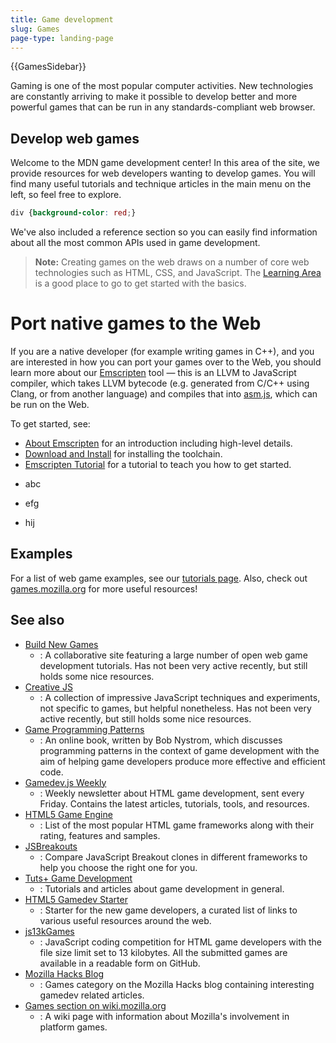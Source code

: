 ```yaml
---
title: Game development
slug: Games
page-type: landing-page
---
```


{{GamesSidebar}}

Gaming is one of the most popular computer activities. New technologies are constantly arriving to make it possible to develop better and more powerful games that can be run in any standards-compliant web browser.

## Develop web games 

Welcome to the MDN game development center! In this area of the site, we provide resources for web developers wanting to develop games. You will find many useful tutorials and technique articles in the main menu on the left, so feel free to explore.

```css
div {background-color: red;}
```

We've also included a reference section so you can easily find information about all the most common APIs used in game development.

> **Note:** Creating games on the web draws on a number of core web technologies such as HTML, CSS, and JavaScript. The [Learning Area](/en-US/docs/Learn) is a good place to go to get started with the basics.

# Port native games to the Web

If you are a native developer (for example writing games in C++), and you are interested in how you can port your games over to the Web, you should learn more about our [Emscripten](https://emscripten.org/index.html) tool — this is an LLVM to JavaScript compiler, which takes LLVM bytecode (e.g. generated from C/C++ using Clang, or from another language) and compiles that into [asm.js](/en-US/docs/Games/Tools/asm.js), which can be run on the Web.

To get started, see:

- [About Emscripten](https://emscripten.org/docs/introducing_emscripten/about_emscripten.html) for an introduction including high-level details.
- [Download and Install](https://emscripten.org/docs/getting_started/downloads.html) for installing the toolchain.
- [Emscripten Tutorial](https://emscripten.org/docs/getting_started/Tutorial.html) for a tutorial to teach you how to get started.
+ abc
* efg
+ hij

## Examples

For a list of web game examples, see our [tutorials page](/en-US/docs/Games/Tutorials). Also, check out [games.mozilla.org](https://games.mozilla.org/) for more useful resources!

## See also

- [Build New Games](http://buildnewgames.com/)
  - : A collaborative site featuring a large number of open web game development tutorials. Has not been very active recently, but still holds some nice resources.
- [Creative JS](http://creativejs.com/)
  - : A collection of impressive JavaScript techniques and experiments, not specific to games, but helpful nonetheless. Has not been very active recently, but still holds some nice resources.
- [Game Programming Patterns](https://gameprogrammingpatterns.com/)
  - : An online book, written by Bob Nystrom, which discusses programming patterns in the context of game development with the aim of helping game developers produce more effective and efficient code.
- [Gamedev.js Weekly](https://gamedevjsweekly.com/)
  - : Weekly newsletter about HTML game development, sent every Friday. Contains the latest articles, tutorials, tools, and resources.
- [HTML5 Game Engine](https://html5gameengine.com/)
  - : List of the most popular HTML game frameworks along with their rating, features and samples.
- [JSBreakouts](https://jsbreakouts.org/)
  - : Compare JavaScript Breakout clones in different frameworks to help you choose the right one for you.
- [Tuts+ Game Development](https://gamedevelopment.tutsplus.com/)
  - : Tutorials and articles about game development in general.
- [HTML5 Gamedev Starter](https://html5devstarter.enclavegames.com/)
  - : Starter for the new game developers, a curated list of links to various useful resources around the web.
- [js13kGames](https://js13kgames.com/)
  - : JavaScript coding competition for HTML game developers with the file size limit set to 13 kilobytes. All the submitted games are available in a readable form on GitHub.
- [Mozilla Hacks Blog](https://hacks.mozilla.org/category/games/)
  - : Games category on the Mozilla Hacks blog containing interesting gamedev related articles.
- [Games section on wiki.mozilla.org](https://wiki.mozilla.org/Platform/Games)
  - : A wiki page with information about Mozilla's involvement in platform games.
